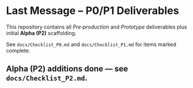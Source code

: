 
# Last Message – P0/P1 Deliverables

This repository contains all *Pre‑production* and *Prototype* deliverables plus initial **Alpha (P2)** scaffolding.

See `docs/Checklist_P0.md` and `docs/Checklist_P1.md` for items marked complete.


## Alpha (P2) additions done — see `docs/Checklist_P2.md`.
